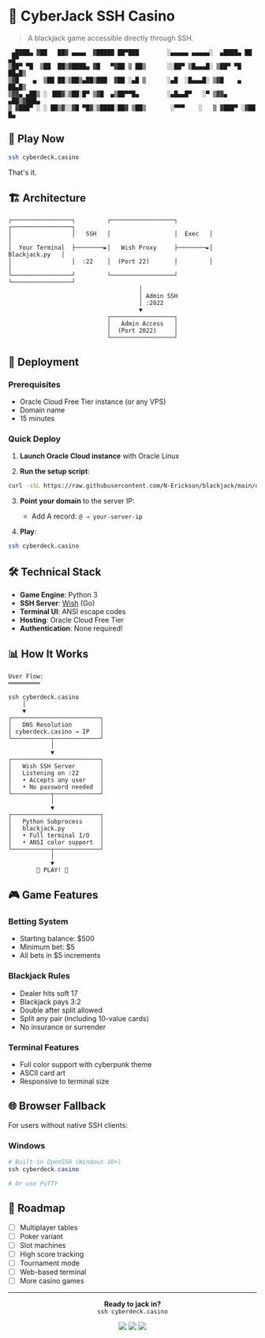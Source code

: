# 🎰 CyberJack SSH Casino

> A blackjack game accessible directly through SSH.

```
 ▄████▄ ▓██   ██▓ ▄▄▄▄  ▓█████ ██▀███        ░▄▄▄▄▄ ▄▄▄▄▄░  ▄████▄ ██ ▄█▀
▒██▀ ▀█  ▒██  ██▒▓████▄ ▓█   ▀▓██ ▒ ██▒      ░░██▀ ▒█▄▄▄█░ ▒██▀ ▀█ ██▄█▒ 
▒▓█    ▄  ▒██ ██░▒██▒▄██▒███  ▓██ ░▄█ ▒      ░▄█  ░█▄▄▄█░ ▒▓█    ▄ ██▄█▒ 
▒▓▓▄ ▄██▒ ░ ▐██▓░▒██░█▀ ▒▓█  ▄▒██▀▀█▄        ░▄█▄▄█▀   ░▀ ▒▓▓▄ ▄██▒▓███▄ 
▒ ▓███▀ ░ ░ ██▒▓░░▓█ ▀█▓░▒████░██▓ ▒██▒       ░▀▀▀    ░   ▒ ▓███▀ ░▓██ █▄
```

## 🎲 Play Now

```bash
ssh cyberdeck.casino
```

That's it.

## 🏗️ Architecture

```
┌─────────────────┐         ┌──────────────────┐         ┌─────────────────┐
│                 │   SSH   │                  │  Exec   │                 │
│  Your Terminal  ├────────►│   Wish Proxy     ├────────►│  Blackjack.py   │
│                 │  :22    │  (Port 22)       │         │                 │
└─────────────────┘         └──────────────────┘         └─────────────────┘
                                     │
                                     │ Admin SSH
                                     │ :2022
                                     ▼
                            ┌──────────────────┐
                            │   Admin Access   │
                            │  (Port 2022)     │
                            └──────────────────┘
```

## 🚀 Deployment

### Prerequisites
- Oracle Cloud Free Tier instance (or any VPS)
- Domain name
- 15 minutes

### Quick Deploy

1. **Launch Oracle Cloud instance** with Oracle Linux

2. **Run the setup script**:
```bash
curl -sSL https://raw.githubusercontent.com/N-Erickson/blackjack/main/ocisetup.sh | sudo bash
```

3. **Point your domain** to the server IP:
   - Add A record: `@ → your-server-ip`

4. **Play**:
```bash
ssh cyberdeck.casino
```

## 🛠️ Technical Stack

- **Game Engine**: Python 3
- **SSH Server**: [Wish](https://github.com/charmbracelet/wish) (Go)
- **Terminal UI**: ANSI escape codes
- **Hosting**: Oracle Cloud Free Tier
- **Authentication**: None required!

## 📊 How It Works

```
User Flow:
═════════

ssh cyberdeck.casino
    │
    ▼
┌─────────────────────────┐
│   DNS Resolution        │
│ cyberdeck.casino → IP   │
└───────────┬─────────────┘
            │
            ▼
┌─────────────────────────┐
│   Wish SSH Server       │
│   Listening on :22      │
│   • Accepts any user    │
│   • No password needed  │
└───────────┬─────────────┘
            │
            ▼
┌─────────────────────────┐
│   Python Subprocess     │
│   blackjack.py          │
│   • Full terminal I/O   │
│   • ANSI color support  │
└───────────┬─────────────┘
            │
            ▼
        🎰 PLAY! 🎰
```

## 🎮 Game Features

### Betting System
- Starting balance: $500
- Minimum bet: $5
- All bets in $5 increments

### Blackjack Rules
- Dealer hits soft 17
- Blackjack pays 3:2
- Double after split allowed
- Split any pair (including 10-value cards)
- No insurance or surrender

### Terminal Features
- Full color support with cyberpunk theme
- ASCII card art
- Responsive to terminal size

## 🌐 Browser Fallback

For users without native SSH clients:

### Windows
```powershell
# Built-in OpenSSH (Windows 10+)
ssh cyberdeck.casino

# Or use PuTTY
```

## 🎯 Roadmap

- [ ] Multiplayer tables
- [ ] Poker variant
- [ ] Slot machines
- [ ] High score tracking
- [ ] Tournament mode
- [ ] Web-based terminal
- [ ] More casino games

---

<p align="center">
  <b>Ready to jack in?</b><br>
  <code>ssh cyberdeck.casino</code>
</p>

<p align="center">
  <img src="https://img.shields.io/badge/Players-Active-green?style=for-the-badge">
  <img src="https://img.shields.io/badge/Uptime-99.9%25-blue?style=for-the-badge">
  <img src="https://img.shields.io/badge/Terminal-Required-purple?style=for-the-badge">
</p>
